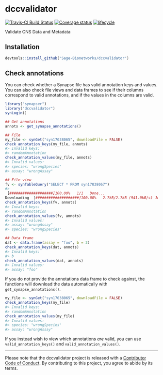 <!-- README.md is generated from README.Rmd. Please edit that file -->

# dccvalidator

[![Travis-CI Build
Status](https://travis-ci.org/Sage-Bionetworks/dccvalidator.svg?branch=master)](https://travis-ci.org/Sage-Bionetworks/dccvalidator)
[![Coverage
status](https://codecov.io/gh/Sage-Bionetworks/dccvalidator/branch/master/graph/badge.svg)](https://codecov.io/github/Sage-Bionetworks/dccvalidator?branch=master)
[![lifecycle](https://img.shields.io/badge/lifecycle-experimental-orange.svg)](https://www.tidyverse.org/lifecycle/#experimental)

Validate CNS Data and Metadata

## Installation

``` r
devtools::install_github("Sage-Bionetworks/dccvalidator")
```

## Check annotations

You can check whether a Synapse file has valid annotation keys and
values. You can also check file views and data frames to see if their
columns correspond to valid annotations, and if the values in the
columns are valid.

``` r
library("synapser")
library("dccvalidator")
synLogin()
```

``` r
## Get annotations
annots <- get_synapse_annotations()

## File
my_file <- synGet("syn17038065", downloadFile = FALSE)
check_annotation_keys(my_file, annots)
#> Invalid keys:
#> randomAnnotation
check_annotation_values(my_file, annots)
#> Invalid values:
#> species: "wrongSpecies"
#> assay: "wrongAssay"

## File view
fv <- synTableQuery("SELECT * FROM syn17038067")
#> 
 [####################]100.00%   1/1   Done...    
Downloading  [####################]100.00%   2.7kB/2.7kB (941.0kB/s) Job-80532951533726281596216641.csv Done...
check_annotation_keys(fv, annots)
#> Invalid keys:
#> randomAnnotation
check_annotation_values(fv, annots)
#> Invalid values:
#> assay: "wrongAssay"
#> species: "wrongSpecies"

## Data frame
dat <- data.frame(assay = "foo", b = 2)
check_annotation_keys(dat, annots)
#> Invalid keys:
#> b
check_annotation_values(dat, annots)
#> Invalid values:
#> assay: "foo"
```

If you do not provide the annotations data frame to check against, the
functions will download the data automatically with
`get_synapse_annotations()`.

``` r
my_file <- synGet("syn17038065", downloadFile = FALSE)
check_annotation_keys(my_file)
#> Invalid keys:
#> randomAnnotation
check_annotation_values(my_file)
#> Invalid values:
#> species: "wrongSpecies"
#> assay: "wrongAssay"
```

If you instead wish to view which annotations *are* valid, you can use
`valid_annotation_keys()` and `valid_annotation_values()`.

-----

Please note that the dccvalidator project is released with a
[Contributor Code of Conduct](.github/CODE_OF_CONDUCT.md). By
contributing to this project, you agree to abide by its terms.
